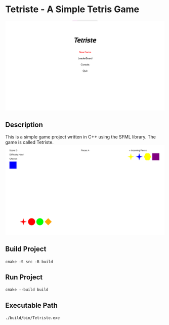 # Tetriste  - A Simple Tetris Game

![Tetriste Game](image-1.png)

## Description

This is a simple game project written in C++ using the SFML library. The game is called Tetriste.
![Tetriste - Hard](image.png)

## Build Project

```cmake -S src -B build```

## Run Project

```cmake --build build```

## Executable Path

```./build/bin/Tetriste.exe```
